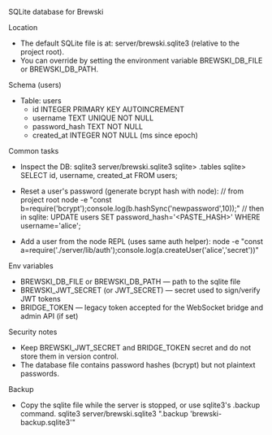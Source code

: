 SQLite database for Brewski

Location
- The default SQLite file is at: server/brewski.sqlite3 (relative to the project root).
- You can override by setting the environment variable BREWSKI_DB_FILE or BREWSKI_DB_PATH.

Schema (users)
- Table: users
  - id INTEGER PRIMARY KEY AUTOINCREMENT
  - username TEXT UNIQUE NOT NULL
  - password_hash TEXT NOT NULL
  - created_at INTEGER NOT NULL (ms since epoch)

Common tasks
- Inspect the DB:
  sqlite3 server/brewski.sqlite3
  sqlite> .tables
  sqlite> SELECT id, username, created_at FROM users;

- Reset a user's password (generate bcrypt hash with node):
  // from project root
  node -e "const b=require('bcrypt');console.log(b.hashSync('newpassword',10));"
  // then in sqlite:
  UPDATE users SET password_hash='<PASTE_HASH>' WHERE username='alice';

- Add a user from the node REPL (uses same auth helper):
  node -e "const a=require('./server/lib/auth');console.log(a.createUser('alice','secret'))"

Env variables
- BREWSKI_DB_FILE or BREWSKI_DB_PATH — path to the sqlite file
- BREWSKI_JWT_SECRET (or JWT_SECRET) — secret used to sign/verify JWT tokens
- BRIDGE_TOKEN — legacy token accepted for the WebSocket bridge and admin API (if set)

Security notes
- Keep BREWSKI_JWT_SECRET and BRIDGE_TOKEN secret and do not store them in version control.
- The database file contains password hashes (bcrypt) but not plaintext passwords.

Backup
- Copy the sqlite file while the server is stopped, or use sqlite3's .backup command.
  sqlite3 server/brewski.sqlite3 ".backup 'brewski-backup.sqlite3'"
